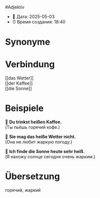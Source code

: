 #Adjektiv
- 📍 Дата: 2025-05-03
- ⏰ Время создания: 18:40
# Synonyme

# Verbindung 
[[das Wetter]]  
[[der Kaffee]]  
[[die Sonne]]
# Beispiele
🔹 **Du trinkst heißen Kaffee.**  
(Ты пьёшь горячий кофе.)

🔹 **Sie mag das heiße Wetter nicht.**  
(Она не любит жаркую погоду.)

🔹 **Ich finde die Sonne heute sehr heiß.**  
(Я нахожу солнце сегодня очень жарким.)
# Übersetzung
горячий, жаркий